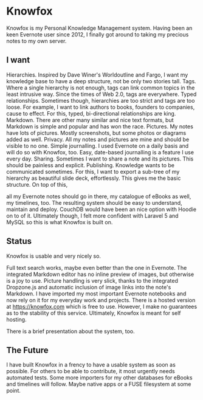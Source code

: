 # Knowfox

Knowfox is my Personal Knowledge Management system. Having been an keen Evernote user since 2012, I finally got around to taking my precious notes to my own server.

## I want

Hierarchies. Inspired by Dave Winer's Worldoutline and Fargo, I want my knowledge base to have a deep structure, not be only two stories tall.
Tags. Where a single hierarchy is not enough, tags can link common topics in the least intrusive way. Since the times of Web 2.0, tags are everywhere.
Typed relationships. Sometimes though, hierarchies are too strict and tags are too loose. For example, I want to link authors to books, founders to companies, cause to effect. For this, typed, bi-directional relationships are king.
Markdown. There are other many similar and nice text formats, but Markdown is simple and popular and has won the race.
Pictures. My notes have lots of pictures. Mostly screenshots, but some photos or diagrams added as well.
Privacy. All my notes and pictures are mine and should be visible to no one.
Simple journalling. I used Evernote on a daily basis and will do so with Knowfox, too. Easy, date-based journalling is a feature I use every day.
Sharing. Sometimes I want to share a note and its pictures. This should be painless and explicit.
Publishing. Knowledge wants to be communicated sometimes. For this, I want to export a sub-tree of my hierarchy as beautiful slide deck, effortlessly.
This gives me the basic structure. On top of this,

all my Evernote notes should go in there,
my catalogue of eBooks as well,
my timelines, too.
The resulting system should be easy to understand, maintain and deploy. CouchDB would have been an nice option with Hoodie on to of it. Ultimately though, I felt more confident with Laravel 5 and MySQL so this is what Knowfox is built on.

## Status

Knowfox is usable and very nicely so.

Full text search works, maybe even better than the one in Evernote.
The integrated Markdown editor has no inline preview of images, but otherwise is a joy to use.
Picture handling is very slick, thanks to the integrated Dropzone.js and automatic inclusion of image links into the note's Markdown.
I have imported my most important Evernote notebooks and now rely on it for my everyday work and projects.
There is a hosted version at https://knowfox.com which is free to use. However, I make no guarantees as to the stability of this service. Ultimately, Knowfox is meant for self hosting.

There is a brief presentation about the system, too.

## The Future

I have built Knowfox in a frency to have a usable system as soon as possible. For others to be able to contribute, it most urgently needs automated tests. Some more importers for my other databases for eBooks and timelines will follow. Maybe native apps or a FUSE filesystem at some point.